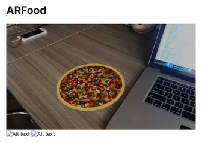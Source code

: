 # ARFood

![Alt text](/screenshot.jpg?raw=true "Pizza")
![Alt text](/screenshot1.jpg?raw=true "Menu")
![Alt text](/screenshot2.jpg?raw=true "Screen")

